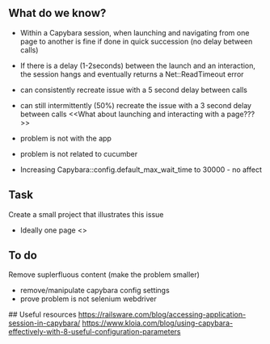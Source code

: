 ## What do we know?
* Within a Capybara session, when launching and navigating from one page to another is fine if done in quick succession (no delay between calls)
* If there is a delay (1-2seconds) between the launch and an interaction, the session hangs and eventually returns a Net::ReadTimeout error
* can consistently recreate issue with a 5 second delay between calls
* can still intermittently (50%) recreate the issue with a 3 second delay between calls
<<What about launching and interacting with a page???>>

* problem is not with the app
* problem is not related to cucumber
* Increasing Capybara::config.default_max_wait_time to 30000 - no affect


## Task
Create a small project that illustrates this issue
* Ideally one page <<to share problem on stack overflow>>


## To do
Remove suplerfluous content (make the problem smaller)
* remove/manipulate capybara config settings
* prove problem is not selenium webdriver


## Useful resources
https://railsware.com/blog/accessing-application-session-in-capybara/
https://www.kloia.com/blog/using-capybara-effectively-with-8-useful-configuration-parameters


